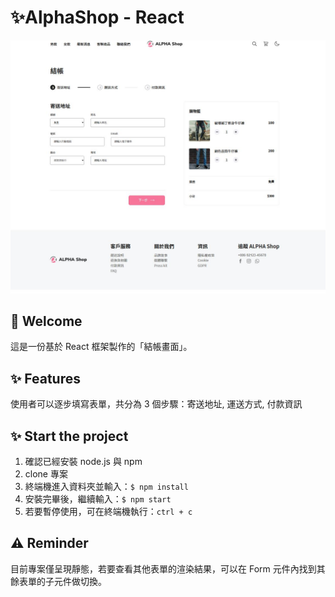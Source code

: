 # ✨AlphaShop - React

![](public/screenshot-01.JPG)

## 👋 Welcome

這是一份基於 React 框架製作的「結帳畫面」。

## ✨ Features

使用者可以逐步填寫表單，共分為 3 個步驟：寄送地址, 運送方式, 付款資訊

## ✨ Start the project

1.  確認已經安裝 node.js 與 npm
2.  clone 專案
3.  終端機進入資料夾並輸入：`$ npm install `
4.  安裝完畢後，繼續輸入：`$ npm start`
5.  若要暫停使用，可在終端機執行：`ctrl + c`

## ⚠️ Reminder

目前專案僅呈現靜態，若要查看其他表單的渲染結果，可以在 Form 元件內找到其餘表單的子元件做切換。
